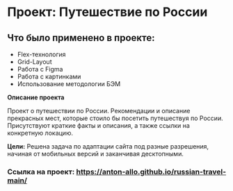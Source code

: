 # Проект: Путешествие по России

## Что было применено в проекте:
* Flex-технология
* Grid-Layout
* Работа с Figma
* Работа с картинками
* Использование методологии БЭМ

**Описание проекта**

Проект о путешествии по России. Рекомендации и описание прекрасных мест, которые стоило бы посетить путешествуя по России. Присутствуют краткие факты и описания, а также ссылки на конкретную локацию.

**Цели:**
Решена задача по адаптации сайта под разные разрешения, начиная от мобильных версий и заканчивая десктопными.

### Ссылка на проект: https://anton-allo.github.io/russian-travel-main/
